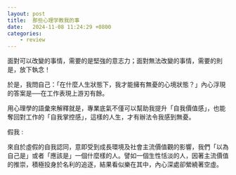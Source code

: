 ```yaml
---
layout: post
title:  那些心理学教我的事
date:   2024-11-08 11:24:29 +0800
categories: 
    - review
---
```


<!-- ### 阅读前 -->

<!-- ### 阅读期间 -->

面對可以改變的事情，需要的是堅強的意志力；面對無法改變的事情，需要的則是，放下執念！

於是，我問自己：「在什麼人生狀態下，我才能擁有無憂的心境狀態？」內心浮現的答案是──在工作表現上游刃有餘。 

用心理學的語彙來解釋就是，專業底氣不僅可以幫助我提升「自我價值感」，也能奪回對工作的「自我掌控感」，這樣的人生，才有辦法令我感到無憂。

假我 : 

來自於虛假的自我認同，意即受到成長環境及社會主流價值觀的影響，我們「以為自己是」或者「應該是」一個什麼樣的人。譬如一個生性恬淡的人，因著主流價值的推崇，積極投身於名利的追逐，結果看似樂在其中，內心深處卻縈繞著空虛。

<!-- ### 书评 -->